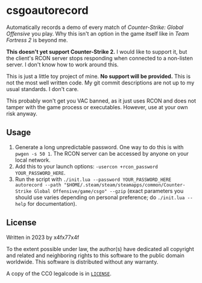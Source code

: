 # csgoautorecord
Automatically records a demo of every match of *Counter-Strike: Global Offensive* you play. Why this isn't an option in the game itself like in *Team Fortress 2* is beyond me.

**This doesn't yet support Counter-Strike 2.** I would like to support it, but the client's RCON server stops responding when connected to a non-listen server. I don't know how to work around this.

This is just a little toy project of mine. **No support will be provided.** This is not the most well written code. My git commit descriptions are not up to my usual standards. I don't care.

This probably won't get you VAC banned, as it just uses RCON and does not tamper with the game process or executables. However, use at your own risk anyway.

## Usage
1. Generate a long unpredictable password. One way to do this is with `pwgen -s 50 1`. The RCON server can be accessed by anyone on your local network.
2. Add this to your launch options: `-usercon +rcon_password YOUR_PASSWORD_HERE`.
3. Run the script with `./init.lua --password YOUR_PASSWORD_HERE autorecord --path "$HOME/.steam/steam/steamapps/common/Counter-Strike Global Offensive/game/csgo" --gzip` (exact parameters you should use varies depending on personal preference; do `./init.lua --help` for documentation).

## License
Written in 2023 by x4fx77x4f

To the extent possible under law, the author(s) have dedicated all copyright and related and neighboring rights to this software to the public domain worldwide. This software is distributed without any warranty.

A copy of the CC0 legalcode is in [`LICENSE`](./LICENSE).
